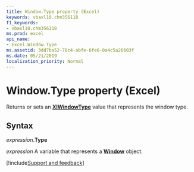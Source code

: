 ```yaml
---
title: Window.Type property (Excel)
keywords: vbaxl10.chm356118
f1_keywords:
- vbaxl10.chm356118
ms.prod: excel
api_name:
- Excel.Window.Type
ms.assetid: 3dd7ba52-78c4-abfe-6fe6-0a4c5a26603f
ms.date: 05/21/2019
localization_priority: Normal
---
```



# Window.Type property (Excel)

Returns or sets an **[XlWindowType](Excel.XlWindowType.md)** value that represents the window type.


## Syntax

_expression_.**Type**

_expression_ A variable that represents a **[Window](Excel.Window.md)** object.




[!include[Support and feedback](~/includes/feedback-boilerplate.md)]